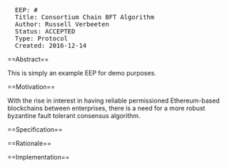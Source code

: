 <pre>
  EEP: #
  Title: Consortium Chain BFT Algorithm
  Author: Russell Verbeeten
  Status: ACCEPTED 
  Type: Protocol
  Created: 2016-12-14
</pre>

==Abstract==

This is simply an example EEP for demo purposes.

==Motivation==

With the rise in interest in having reliable permissioned Ethereum-based blockchains between enterprises, there is a need for a more robust byzantine fault tolerant consensus algorithm. 

==Specification==

==Rationale==

==Implementation==
